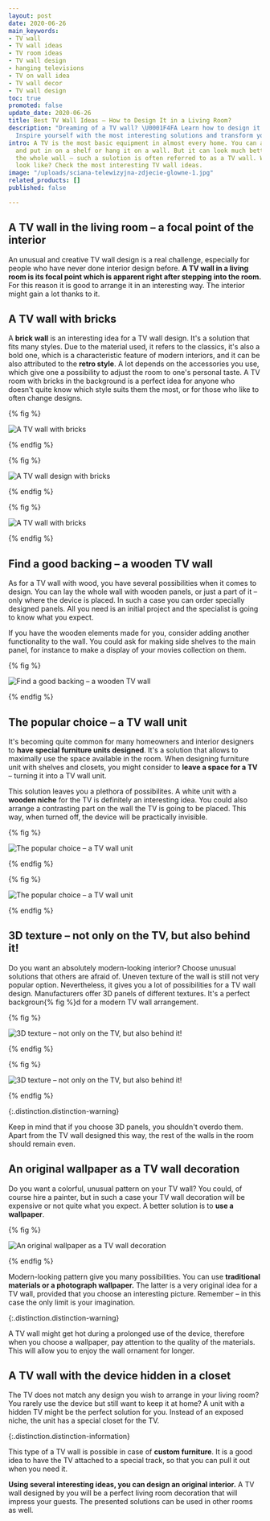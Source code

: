 ```yaml
---
layout: post
date: 2020-06-26
main_keywords:
- TV wall
- TV wall ideas
- TV room ideas
- TV wall design
- hanging televisions
- TV on wall idea
- TV wall decor
- TV wall design
toc: true
promoted: false
update_date: 2020-06-26
title: Best TV Wall Ideas – How to Design It in a Living Room?
description: "Dreaming of a TV wall? \U0001F4FA Learn how to design it properly. ➡️
  Inspire yourself with the most interesting solutions and transform your living room."
intro: A TV is the most basic equipment in almost every home. You can arrange it traditionally
  and put in on a shelf or hang it on a wall. But it can look much better if you design
  the whole wall – such a sulotion is often referred to as a TV wall. What does it
  look like? Check the most interesting TV wall ideas.
image: "/uploads/sciana-telewizyjna-zdjecie-glowne-1.jpg"
related_products: []
published: false

---
```

## A TV wall in the living room – a focal point of the interior

An unusual and creative TV wall design is a real challenge, especially for people who have never done interior design before. **A TV wall in a living room is its focal point which is apparent right after stepping into the room.** For this reason it is good to arrange it in an interesting way. The interior might gain a lot thanks to it.

## A TV wall with bricks

A **brick wall** is an interesting idea for a TV wall design. It's a solution that fits many styles. Due to the material used, it refers to the classics, it's also a bold one, which is a characteristic feature of modern interiors, and it can be also attributed to the **retro style**. A lot depends on the accessories you use, which give one a possibility to adjust the room to one's personal taste. A TV room with bricks in the background is a perfect idea for anyone who doesn't quite know which style suits them the most, or for those who like to often change designs.

{% fig %}

![A TV wall with bricks](/uploads/scianka-telewizyjna-z-cegly.jpg "A TV wall with bricks")

{% endfig %}

{% fig %}

![A TV wall design with bricks](/uploads/cegla-na-scianie-w-jasnym-wydaniu.jpg "A TV wall design with bricks")

{% endfig %}

{% fig %}

![A TV wall with bricks](/uploads/sciana-tv-cegla.jpg "A TV wall with bricks")

{% endfig %}

## Find a good backing – a wooden TV wall

As for a TV wall with wood, you have several possibilities when it comes to design. You can lay the whole wall with wooden panels, or just a part of it – only where the device is placed. In such a case you can order specially designed panels. All you need is an initial project and the specialist is going to know what you expect.

If you have the wooden elements made for you, consider adding another functionality to the wall. You could ask for making side shelves to the main panel, for instance to make a display of your movies collection on them.

{% fig %}

![Find a good backing – a wooden TV wall](/uploads/sciana-telewizyjna-drewniana.jpg "Find a good backing – a wooden TV wall")

{% endfig %}

## The popular choice – a TV wall unit

It's becoming quite common for many homeowners and interior designers to **have special furniture units designed**. It's a solution that allows to maximally use the space available in the room. When designing furniture unit with shelves and closets, you might consider to **leave a space for a TV** – turning it into a TV wall unit.

This solution leaves you a plethora of possibilites. A white unit with a **wooden niche** for the TV is definitely an interesting idea. You could also arrange a contrasting part on the wall the TV is going to be placed. This way, when turned off, the device will be practically invisible.

{% fig %}

![The popular choice – a TV wall unit](/uploads/sciana-telewizyjna-w-salonie-wneka-meblowa.jpg "The popular choice – a TV wall unit")

{% endfig %}

{% fig %}

![The popular choice – a TV wall unit](/uploads/sciana-telewizyjna-wneka-meblowa.jpg "The popular choice – a TV wall unit")

{% endfig %}

## 3D texture – not only on the TV, but also behind it!

Do you want an absolutely modern-looking interior? Choose unusual solutions that others are afraid of. Uneven texture of the wall is still not very popular option. Nevertheless, it gives you a lot of possibilities for a TV wall design. Manufacturers offer 3D panels of different textures. It's a perfect backgroun{% fig %}d for a modern TV wall arrangement.

{% fig %}

![3D texture – not only on the TV, but also behind it!](/uploads/sciana-telewizyjna-panele-3d.jpg "3D texture – not only on the TV, but also behind it!")

{% endfig %}

{% fig %}

![3D texture – not only on the TV, but also behind it!](/uploads/sciana-tv-panele-3d.jpg "3D texture – not only on the TV, but also behind it!")

{% endfig %}

{:.distinction.distinction-warning}

Keep in mind that if you choose 3D panels, you shouldn't overdo them. Apart from the TV wall designed this way, the rest of the walls in the room should remain even.

## An original wallpaper as a TV wall decoration

Do you want a colorful, unusual pattern on your TV wall? You could, of course hire a painter, but in such a case your TV wall decoration will be expensive or not quite what you expect. A better solution is to **use a wallpaper**.

{% fig %}

![An original wallpaper as a TV wall decoration](/uploads/sciana-telewizyjna-w-salonie.jpg "An original wallpaper as a TV wall decoration")

{% endfig %}

Modern-looking pattern give you many possibilities. You can use **traditional materials or a photograph wallpaper.** The latter is a very original idea for a TV wall, provided that you choose an interesting picture. Remember – in this case the only limit is your imagination.

{:.distinction.distinction-warning}

A TV wall might get hot during a prolonged use of the device, therefore when you choose a wallpaper, pay attention to the quality of the materials. This will allow you to enjoy the wall ornament for longer.

## A TV wall with the device hidden in a closet

The TV does not match any design you wish to arrange in your living room? You rarely use the device but still want to keep it at home? A unit with a hidden TV might be the perfect solution for you. Instead of an exposed niche, the unit has a special closet for the TV.

{:.distinction.distinction-information}

This type of a TV wall is possible in case of **custom furniture**. It is a good idea to have the TV attached to a special track, so that you can pull it out when you need it.

**Using several interesting ideas, you can design an original interior.** A TV wall designed by you will be a perfect living room decoration that will impress your guests. The presented solutions can be used in other rooms as well.